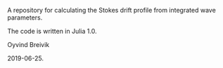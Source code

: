 A repository for calculating the Stokes drift profile from integrated wave parameters.

The code is written in Julia 1.0.

Oyvind Breivik

2019-06-25.


